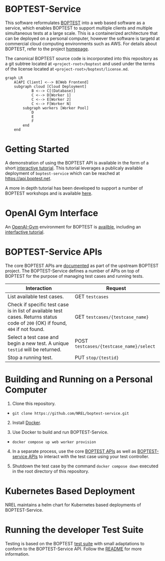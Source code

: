 # BOPTEST-Service

This software reformulates [BOPTEST](https://github.com/ibpsa/project1-boptest) into a web based software as a service, which enables BOPTEST to support multiple clients and multiple simultaneous tests at a large scale. This is a containerized architecture that can be deployed on a personal computer, however the software is targetd at commercial cloud computing environments such as AWS. For details about BOPTEST, refer to the project [homepage](https://boptest.net).

The canonical BOPTEST source code is incorporated into this repository as a git subtree located at `<project-root>/boptest` and used under the terms of the license located at `<project-root>/boptest/license.md`. 

```mermaid
graph LR
    A[API Client] <--> B[Web Frontend]
    subgraph cloud [Cloud Deployment]
            B <--> C[(Database)]
            C <--> D[Worker 1]
            C <--> E[Worker 2]
            C <--> F[Worker N]
        subgraph workers [Worker Pool]
            D
            E
            F
        end
    end
```

# Getting Started

A demonstration of using the BOPTEST API is available in the form of a short [interactive tutorial](https://github.com/NREL/boptest-service/blob/documentation_readme_changes/docs/Introduction_to_BOPTEST_Service_APIs.ipynb). This tutorial leverages a publicaly available deployment of `boptest-service` which can be reached at https://api.boptest.net.

A more in depth tutorial has been developed to support a number of BOPTEST workshops and is available [here](https://github.com/NREL/boptest-service/blob/develop/boptest/docs/workshops/BS21Workshop_20210831/Introduction_to_the_BOPTEST_framework.ipynb).

# OpenAI Gym Interface

An [OpenAI-Gym](https://github.com/openai/gym) environment for BOPTEST is [availble](https://github.com/ibpsa/project1-boptest-gym), including an [interfactive tutorial](https://github.com/ibpsa/project1-boptest-gym/blob/master/docs/tutorials/CCAI%20Summer%20School%202022/Tutorial_2_Building_Control_with_RL_using_BOPTEST.ipynb).

# BOPTEST-Service APIs

The core BOPTEST APIs are [documented](https://github.com/ibpsa/project1-boptest#test-case-restful-api) as part of the upstream BOPTEST project. The BOPTEST-Service defines a number of APIs on top of BOPTEST for the purpose of managing test cases and running tests.

| Interaction                                                                                                                     | Request                                   |
|---------------------------------------------------------------------------------------------------------------------------------|-------------------------------------------
| List available test cases.                                                                                                      | GET `testcases`                           |
| Check if specific test case is in list of available test cases. Returns status code of `200` (OK) if found, `404` if not found. | GET `testcases/{testcase_name}`           |
| Select a test case and begin a new test. A unique ``testid`` will be returned.                                                  | POST ``testcases/{testcase_name}/select`` |
| Stop a running test.                                                                                                            | PUT ``stop/{testid}``                     |

# Building and Running on a Personal Computer
1) Clone this repository.

 * ``git clone https://github.com/NREL/boptest-service.git`` 
  
2) Install [Docker](https://docs.docker.com/get-docker/).

3) Use Docker to build and run BOPTEST-Service.

  * ``docker compose up web worker provision``

4) In a separate process, use the core [BOPTEST APIs](https://github.com/ibpsa/project1-boptest/tree/boptest-service#test-case-restful-api) as well as [BOPTEST-service APIs](https://github.com/NREL/boptest-service/tree/documentation_readme_changes#boptest-service-specific-apis) to interact with the test case using your test controller.  

5) Shutdown the test case by the command ``docker compose down`` executed in the root directory of this repository.

# Kubernetes Based Deployment

NREL maintains a helm chart for Kubernetes based deployments of BOPTEST-Service.

# Running the developer Test Suite

Testing is based on the BOPTEST [test suite](https://github.com/NREL/boptest-service/tree/develop/boptest/testing) with small adaptations to conform to the BOPTEST-Service API. Follow the [README](https://github.com/NREL/boptest-service/blob/develop/boptest/testing/README.md) for more information.
